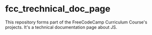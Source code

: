 # fcc_trechnical_doc_page
This repository forms part of  the FreeCodeCamp Curriculum Course's projects. It's a technical documentation page about JS.
